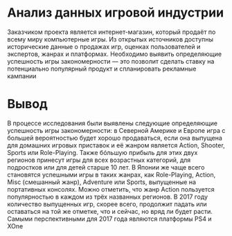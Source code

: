 # Анализ данных игровой индустрии
Заказчиком проекта является интернет-магазин, который продаёт по всему миру компьютерные игры. Из открытых источников доступны исторические данные о продажах игр, оценках пользователей и экспертов, жанрах и платформах. Необходимо выявить определяющие успешность игры закономерности — это позволит сделать ставку на потенциально популярный продукт и спланировать рекламные кампании

# Вывод 
В процессе исследования были выявлены следующие определяющие успешность игры закономерности: в Северной Америке и Европе игра с большей вероятностью будет хорошо продаваться, если она выпущена для домашних игровых приставок и её жанром является Action, Shooter, Sports или Role-Playing. Также бóльшую прибыль для этих двух регионов принесут игры для всех возрастных категорий, для подростков или для детей старше 10 лет. В Японии же чаще всего становятся успешными игры в таких жанрах, как Role-Playing, Action, Misc (смешанный жанр), Adventure или Sports, выпущенные на портативных консолях. Можно отметить, что жанр Action пользуется популярностью в каждом из трёх названных регионов. В 2017 году количество выпущенных игр, скорее всего, продолжит падать или оставаться на той же отметке, что и сейчас, но вряд ли будет расти. Самыми перспективными для 2017 года являются платформы PS4 и XOne
